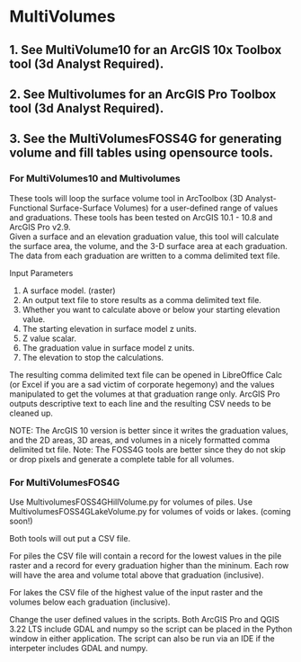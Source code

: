 # MultiVolumes
## 1. See MultiVolume10 for an ArcGIS 10x Toolbox tool (3d Analyst Required).

## 2. See Multivolumes for an ArcGIS Pro Toolbox tool (3d Analyst Required).

## 3. See the MultiVolumesFOSS4G for generating volume and fill tables using opensource tools. 

### For MultiVolumes10 and Multivolumes 

These tools will loop the surface volume tool in ArcToolbox (3D Analyst-Functional Surface-Surface Volumes) 
for a user-defined range of values and graduations.
These tools has been tested on ArcGIS 10.1  - 10.8 and ArcGIS Pro v2.9.  
Given a surface and an elevation graduation value, 
this tool will calculate the surface area, the volume, 
and the 3-D surface area at each graduation.  The data 
from each graduation are written to a comma delimited text 
file.

Input Parameters
1. A surface model. (raster)
2. An output text file to store results as a comma delimited text file.
3. Whether you want to calculate above or below your starting elevation value.
4. The starting elevation in surface model z units.
5. Z value scalar.
6. The graduation value in surface model z units.
7. The elevation to stop the calculations.


The resulting comma delimited text file can be opened in LibreOffice Calc (or Excel if you are a sad victim of corporate hegemony) and the values manipulated to get the volumes at that graduation range only.  ArcGIS Pro outputs descriptive text to each line and the resulting CSV needs to be cleaned up.

NOTE:  The ArcGIS 10 version is better since it writes the graduation values, and the 2D areas, 3D areas, and volumes in a nicely formatted comma delimited txt file.  Note:  The FOSS4G tools are better since they do not skip or drop pixels and generate a complete table for all volumes.

### For MultiVolumesFOS4G
Use MultivolumesFOSS4GHillVolume.py for volumes of piles.
Use MultivolumesFOSS4GLakeVolume.py for volumes of voids or lakes. (coming soon!)

Both tools will out put a CSV file.  

For piles the CSV file will contain a record for the lowest values in the pile raster and a record for every graduation higher than the mininum.   Each row will have the area and volume total above that graduation (inclusive).

For lakes the CSV file of the highest value of the input raster and the volumes below each graduation (inclusive).

Change the user defined values in the scripts.  Both ArcGIS Pro and QGIS 3.22 LTS include GDAL and numpy so the script can be placed in the Python window in either application.  The script can also be run via an IDE if the interpeter includes GDAL and numpy.

